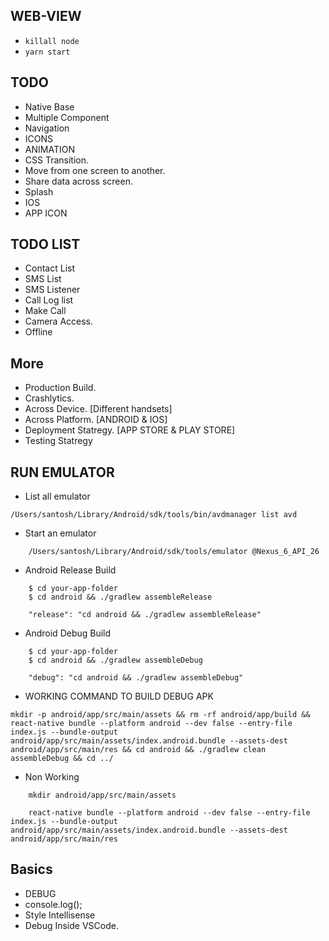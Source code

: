 ## WEB-VIEW
* ``` killall node ```
* ``` yarn start ```

## TODO
* Native Base
* Multiple Component
* Navigation
* ICONS 
* ANIMATION
* CSS Transition.
* Move from one screen to another. 
* Share data across screen.
* Splash 
* IOS
* APP ICON


## TODO LIST 
* Contact List
* SMS List
* SMS Listener
* Call Log list
* Make Call
* Camera Access.
* Offline


## More
* Production Build.
* Crashlytics. 
* Across Device. [Different handsets]
* Across Platform. [ANDROID & IOS]
* Deployment Statregy. [APP STORE & PLAY STORE]
* Testing Statregy


## RUN EMULATOR
* List all emulator
```
/Users/santosh/Library/Android/sdk/tools/bin/avdmanager list avd
```
* Start an emulator
```
    /Users/santosh/Library/Android/sdk/tools/emulator @Nexus_6_API_26
```

* Android Release Build
```
    $ cd your-app-folder
    $ cd android && ./gradlew assembleRelease

    "release": "cd android && ./gradlew assembleRelease"
```


* Android Debug Build
```
    $ cd your-app-folder
    $ cd android && ./gradlew assembleDebug

    "debug": "cd android && ./gradlew assembleDebug"
```

* WORKING COMMAND TO BUILD DEBUG APK
```
mkdir -p android/app/src/main/assets && rm -rf android/app/build && react-native bundle --platform android --dev false --entry-file index.js --bundle-output android/app/src/main/assets/index.android.bundle --assets-dest android/app/src/main/res && cd android && ./gradlew clean assembleDebug && cd ../
```


* Non Working 
```
    mkdir android/app/src/main/assets

    react-native bundle --platform android --dev false --entry-file index.js --bundle-output android/app/src/main/assets/index.android.bundle --assets-dest android/app/src/main/res
```



## Basics
* DEBUG
* console.log();
* Style Intellisense
* Debug Inside VSCode. 



